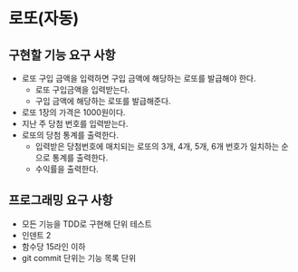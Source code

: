 # 로또(자동)
## 구현할 기능 요구 사항
- 로또 구입 금액을 입력하면 구입 금액에 해당하는 로또를 발급해야 한다.
  - 로또 구입금액을 입력받는다.
  - 구입 금액에 해당하는 로또를 발급해준다.
- 로또 1장의 가격은 1000원이다.
- 지난 주 당첨 번호를 입력받는다.
- 로또의 당첨 통계를 출력한다.
  - 입력받은 당첨번호에 매치되는 로또의 3개, 4개, 5개, 6개 번호가 일치하는 순으로 통계를 출력한다.
  - 수익률을 출력한다.


## 프로그래밍 요구 사항
- 모든 기능을 TDD로 구현해 단위 테스트
- 인덴트 2
- 함수당 15라인 이하
- git commit 단위는 기능 목록 단위